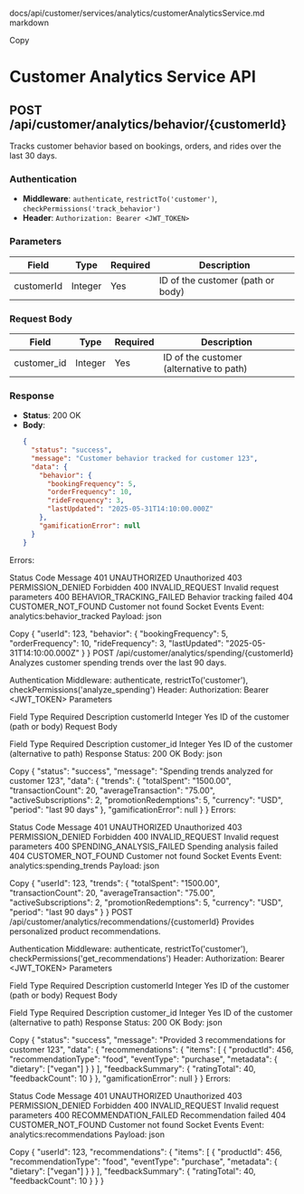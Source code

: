 docs/api/customer/services/analytics/customerAnalyticsService.md
markdown

Copy
# Customer Analytics Service API

## POST /api/customer/analytics/behavior/{customerId}

Tracks customer behavior based on bookings, orders, and rides over the last 30 days.

### Authentication
- **Middleware**: `authenticate`, `restrictTo('customer')`, `checkPermissions('track_behavior')`
- **Header**: `Authorization: Bearer <JWT_TOKEN>`

### Parameters
| Field        | Type   | Required | Description                              |
|--------------|--------|----------|------------------------------------------|
| customerId   | Integer| Yes      | ID of the customer (path or body)        |

### Request Body
| Field        | Type   | Required | Description                              |
|--------------|--------|----------|------------------------------------------|
| customer_id  | Integer| Yes      | ID of the customer (alternative to path) |

### Response
- **Status**: 200 OK
- **Body**:
  ```json
  {
    "status": "success",
    "message": "Customer behavior tracked for customer 123",
    "data": {
      "behavior": {
        "bookingFrequency": 5,
        "orderFrequency": 10,
        "rideFrequency": 3,
        "lastUpdated": "2025-05-31T14:10:00.000Z"
      },
      "gamificationError": null
    }
  }
Errors:

Status	Code	Message
401	UNAUTHORIZED	Unauthorized
403	PERMISSION_DENIED	Forbidden
400	INVALID_REQUEST	Invalid request parameters
400	BEHAVIOR_TRACKING_FAILED	Behavior tracking failed
404	CUSTOMER_NOT_FOUND	Customer not found
Socket Events
Event: analytics:behavior_tracked
Payload:
json

Copy
{
  "userId": 123,
  "behavior": {
    "bookingFrequency": 5,
    "orderFrequency": 10,
    "rideFrequency": 3,
    "lastUpdated": "2025-05-31T14:10:00.000Z"
  }
}
POST /api/customer/analytics/spending/{customerId}
Analyzes customer spending trends over the last 90 days.

Authentication
Middleware: authenticate, restrictTo('customer'), checkPermissions('analyze_spending')
Header: Authorization: Bearer <JWT_TOKEN>
Parameters

Field	Type	Required	Description
customerId	Integer	Yes	ID of the customer (path or body)
Request Body

Field	Type	Required	Description
customer_id	Integer	Yes	ID of the customer (alternative to path)
Response
Status: 200 OK
Body:
json

Copy
{
  "status": "success",
  "message": "Spending trends analyzed for customer 123",
  "data": {
    "trends": {
      "totalSpent": "1500.00",
      "transactionCount": 20,
      "averageTransaction": "75.00",
      "activeSubscriptions": 2,
      "promotionRedemptions": 5,
      "currency": "USD",
      "period": "last 90 days"
    },
    "gamificationError": null
  }
}
Errors:

Status	Code	Message
401	UNAUTHORIZED	Unauthorized
403	PERMISSION_DENIED	Forbidden
400	INVALID_REQUEST	Invalid request parameters
400	SPENDING_ANALYSIS_FAILED	Spending analysis failed
404	CUSTOMER_NOT_FOUND	Customer not found
Socket Events
Event: analytics:spending_trends
Payload:
json

Copy
{
  "userId": 123,
  "trends": {
    "totalSpent": "1500.00",
    "transactionCount": 20,
    "averageTransaction": "75.00",
    "activeSubscriptions": 2,
    "promotionRedemptions": 5,
    "currency": "USD",
    "period": "last 90 days"
  }
}
POST /api/customer/analytics/recommendations/{customerId}
Provides personalized product recommendations.

Authentication
Middleware: authenticate, restrictTo('customer'), checkPermissions('get_recommendations')
Header: Authorization: Bearer <JWT_TOKEN>
Parameters

Field	Type	Required	Description
customerId	Integer	Yes	ID of the customer (path or body)
Request Body

Field	Type	Required	Description
customer_id	Integer	Yes	ID of the customer (alternative to path)
Response
Status: 200 OK
Body:
json

Copy
{
  "status": "success",
  "message": "Provided 3 recommendations for customer 123",
  "data": {
    "recommendations": {
      "items": [
        {
          "productId": 456,
          "recommendationType": "food",
          "eventType": "purchase",
          "metadata": { "dietary": ["vegan"] }
        }
      ],
      "feedbackSummary": {
        "ratingTotal": 40,
        "feedbackCount": 10
      }
    },
    "gamificationError": null
  }
}
Errors:

Status	Code	Message
401	UNAUTHORIZED	Unauthorized
403	PERMISSION_DENIED	Forbidden
400	INVALID_REQUEST	Invalid request parameters
400	RECOMMENDATION_FAILED	Recommendation failed
404	CUSTOMER_NOT_FOUND	Customer not found
Socket Events
Event: analytics:recommendations
Payload:
json

Copy
{
  "userId": 123,
  "recommendations": {
    "items": [
      {
        "productId": 456,
        "recommendationType": "food",
        "eventType": "purchase",
        "metadata": { "dietary": ["vegan"] }
      }
    ],
    "feedbackSummary": {
      "ratingTotal": 40,
      "feedbackCount": 10
    }
  }
}